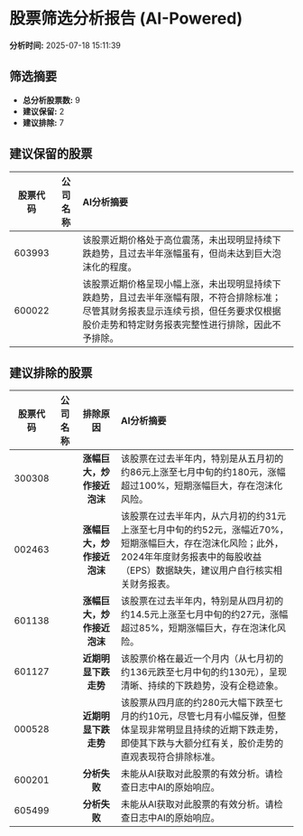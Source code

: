 # 股票筛选分析报告 (AI-Powered)

**分析时间:** 2025-07-18 15:11:39

## 筛选摘要

- **总分析股票数:** 9
- **建议保留:** 2
- **建议排除:** 7

## 建议保留的股票

| 股票代码 | 公司名称 | AI分析摘要 |
|:---:|:---:|:---|
| 603993 |  | 该股票近期价格处于高位震荡，未出现明显持续下跌趋势，且过去半年涨幅虽有，但尚未达到巨大泡沫化的程度。 |
| 600022 |  | 该股票近期价格呈现小幅上涨，未出现明显持续下跌趋势，且过去半年涨幅有限，不符合排除标准；尽管其财务报表显示连续亏损，但任务要求仅根据股价走势和特定财务报表完整性进行排除，因此不予排除。 |

## 建议排除的股票

| 股票代码 | 公司名称 | 排除原因 | AI分析摘要 |
|:---:|:---:|:---:|:---|
| 300308 |  | **涨幅巨大，炒作接近泡沫** | 该股票在过去半年内，特别是从五月初的约86元上涨至七月中旬的约180元，涨幅超过100%，短期涨幅巨大，存在泡沫化风险。 |
| 002463 |  | **涨幅巨大，炒作接近泡沫** | 该股票在过去半年内，从六月初的约31元上涨至七月中旬的约52元，涨幅近70%，短期涨幅巨大，存在泡沫化风险；此外，2024年年度财务报表中的每股收益（EPS）数据缺失，建议用户自行核实相关财务报表。 |
| 601138 |  | **涨幅巨大，炒作接近泡沫** | 该股票在过去半年内，特别是从四月初的约14.5元上涨至七月中旬的约27元，涨幅超过85%，短期涨幅巨大，存在泡沫化风险。 |
| 601127 |  | **近期明显下跌走势** | 该股票价格在最近一个月内（从七月初的约136元跌至七月中旬的约130元），呈现清晰、持续的下跌趋势，没有企稳迹象。 |
| 000528 |  | **近期明显下跌走势** | 该股票从四月底的约280元大幅下跌至七月的约10元，尽管七月有小幅反弹，但整体呈现非常明显且持续的近期下跌走势，即使其下跌与大额分红有关，股价走势的直观表现符合排除标准。 |
| 600201 |  | **分析失败** | 未能从AI获取对此股票的有效分析。请检查日志中AI的原始响应。 |
| 605499 |  | **分析失败** | 未能从AI获取对此股票的有效分析。请检查日志中AI的原始响应。 |
